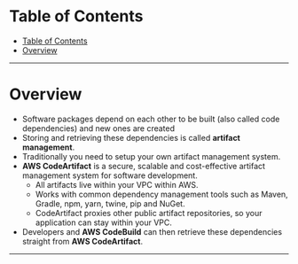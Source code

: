 # Table of Contents

- [Table of Contents](#table-of-contents)
- [Overview](#overview)

---

# Overview

- Software packages depend on each other to be built (also called code dependencies) and new ones are created
- Storing and retrieving these dependencies is called **artifact management**.
- Traditionally you need to setup your own artifact management system.
- **AWS CodeArtifact** is a secure, scalable and cost-effective artifact management system for software development.
  - All artifacts live within your VPC within AWS.
  - Works with common dependency management tools such as Maven, Gradle, npm, yarn, twine, pip and NuGet.
  - CodeArtifact proxies other public artifact repositories, so your application can stay within your VPC.
- Developers and **AWS CodeBuild** can then retrieve these dependencies straight from **AWS CodeArtifact**.

---
